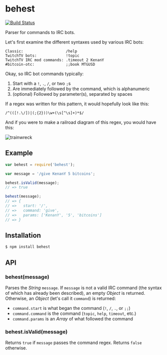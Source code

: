 # behest

[![Build Status](https://travis-ci.org/nwitch/behest.svg?branch=master)](https://travis-ci.org/nwitch/behest)

Parser for commands to IRC bots.

Let's first examine the different syntaxes used by various IRC bots:

```
Classic:                   /help
TwitchTV bots:             !topic
TwitchTV IRC mod commands: .timeout 2 KenanY
#bitcoin-otc:              ;;book MTGUSD
```

Okay, so IRC bot commands typically:

  1. Start with a `!`, `.`, `/`, or two `;`s
  2. Are immediately followed by the command, which is alphanumeric
  3. (optional) Followed by parameter(s), separated by spaces

If a regex was written for this pattern, it would hopefully look like this:

```
/^(([!.\/])|(;{2}))\w+(\s[^\s]+)*$/
```

And if you were to make a railroad diagram of this regex, you would have this:

![trainwreck](https://rawgithub.com/nwitch/behest/master/command.svg)

## Example

``` javascript
var behest = require('behest');

var message = '/give KenanY 5 bitcoins';

behest.isValid(message);
// => true

behest(message);
// => {
// =>   start: '/',
// =>   command: 'give',
// =>   params: ['KenanY', '5', 'bitcoins']
// => }
```

## Installation

``` bash
$ npm install behest
```

## API

### behest(message)

Parses the _String_ `message`. If `message` is not a valid IRC command (the
syntax of which has already been described), an empty _Object_ is returned.
Otherwise, an _Object_ (let's call it `command`) is returned:

  - `command.start` is what began the command (`!`, `/`, `.`, or `;;`)
  - `command.command` is the command (`topic`, `help`, `timeout`, etc.)
  - `command.params` is an _Array_ of what followed the command

### behest.isValid(message)

Returns `true` if `message` passes the command regex. Returns `false` otherwise.